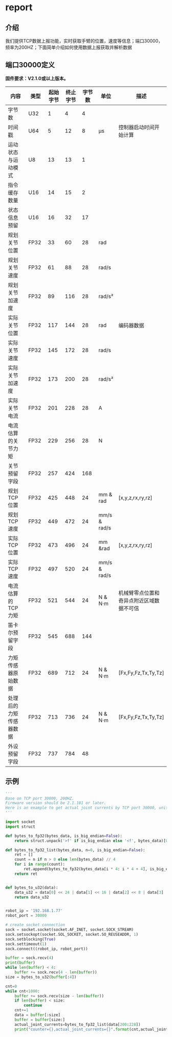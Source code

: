 # report

## 介绍

我们提供TCP数据上报功能，实时获取手臂的位置，速度等信息；端口30000，频率为200HZ；下面简单介绍如何使用数据上报获取并解析数据



## 端口30000定义

**固件要求：V2.1.0或以上版本。**

<table><thead><tr><th width="204">内容</th><th width="90">类型</th><th width="99">起始字节</th><th width="96">终止字节</th><th width="85">字节数</th><th>单位</th><th>描述</th></tr></thead><tbody><tr><td>字节数</td><td>U32</td><td>1</td><td>4</td><td>4</td><td></td><td></td></tr><tr><td>时间戳</td><td>U64</td><td>5</td><td>12</td><td>8</td><td>μs</td><td>控制器启动时间开始计算</td></tr><tr><td>运动状态与运动模式</td><td>U8</td><td>13</td><td>13</td><td>1</td><td></td><td></td></tr><tr><td>指令缓存数量</td><td>U16</td><td>14</td><td>15</td><td>2</td><td></td><td></td></tr><tr><td>状态信息预留</td><td>U16</td><td>16</td><td>32</td><td>17</td><td></td><td></td></tr><tr><td>规划关节位置</td><td>FP32</td><td>33</td><td>60</td><td>28</td><td>rad</td><td></td></tr><tr><td>规划关节速度</td><td>FP32</td><td>61</td><td>88</td><td>28</td><td>rad/s</td><td></td></tr><tr><td>规划关节加速度</td><td>FP32</td><td>89</td><td>116</td><td>28</td><td>rad/s²</td><td></td></tr><tr><td>实际关节位置</td><td>FP32</td><td>117</td><td>144</td><td>28</td><td>rad</td><td>编码器数据</td></tr><tr><td>实际关节速度</td><td>FP32</td><td>145</td><td>172</td><td>28</td><td>rad/s</td><td></td></tr><tr><td>实际关节加速度</td><td>FP32</td><td>173</td><td>200</td><td>28</td><td>rad/s²</td><td></td></tr><tr><td>实际关节电流</td><td>FP32</td><td>201</td><td>228</td><td>28</td><td>A</td><td></td></tr><tr><td>电流估算的关节力矩</td><td>FP32</td><td>229</td><td>256</td><td>28</td><td>N</td><td></td></tr><tr><td>关节预留字段</td><td>FP32</td><td>257</td><td>424</td><td>168</td><td></td><td></td></tr><tr><td>规划TCP位置</td><td>FP32</td><td>425</td><td>448</td><td>24</td><td>mm &#x26; rad</td><td>[x,y,z,rx,ry,rz]</td></tr><tr><td>规划TCP速度</td><td>FP32</td><td>449</td><td>472</td><td>24</td><td>mm/s &#x26; rad/s</td><td></td></tr><tr><td>实际TCP位置</td><td>FP32</td><td>473</td><td>496</td><td>24</td><td>mm &#x26;rad</td><td>[x,y,z,rx,ry,rz]</td></tr><tr><td>实际TCP速度</td><td>FP32</td><td>497</td><td>520</td><td>24</td><td>mm/s &#x26; rad/s</td><td></td></tr><tr><td>电流估算的TCP力矩</td><td>FP32</td><td>521</td><td>544</td><td>24</td><td>N &#x26; N·m</td><td>机械臂零点位置和奇异点附近区域数据不可信</td></tr><tr><td>笛卡尔预留字段</td><td>FP32</td><td>545</td><td>688</td><td>144</td><td></td><td></td></tr><tr><td>力矩传感器原始数据</td><td>FP32</td><td>689</td><td>712</td><td>24</td><td>N &#x26; N·m</td><td>[Fx,Fy,Fz,Tx,Ty,Tz]</td></tr><tr><td>处理后的力矩传感器数据</td><td>FP32</td><td>713</td><td>736</td><td>24</td><td>N &#x26; N·m</td><td>[Fx,Fy,Fz,Tx,Ty,Tz]</td></tr><tr><td>外设预留字段</td><td>FP32</td><td>737</td><td>784</td><td>48</td><td></td><td></td></tr></tbody></table>



## 示例

```python
'''
Base on TCP port 30000, 200HZ.
Firmware version should be 2.1.101 or later.
Here is an example to get actual joint currents by TCP port 30000, unit: Ampere.
'''

import socket
import struct

def bytes_to_fp32(bytes_data, is_big_endian=False):
    return struct.unpack('>f' if is_big_endian else '<f', bytes_data)[0]

def bytes_to_fp32_list(bytes_data, n=0, is_big_endian=False):
    ret = []
    count = n if n > 0 else len(bytes_data) // 4
    for i in range(count):
        ret.append(bytes_to_fp32(bytes_data[i * 4: i * 4 + 4], is_big_endian))
    return ret


def bytes_to_u32(data):
    data_u32 = data[0] << 24 | data[1] << 16 | data[2] << 8 | data[3]
    return data_u32


robot_ip = '192.168.1.77'
robot_port = 30000

# create socket connection
sock = socket.socket(socket.AF_INET, socket.SOCK_STREAM)
sock.setsockopt(socket.SOL_SOCKET, socket.SO_REUSEADDR, 1)
sock.setblocking(True)
sock.settimeout(1)
sock.connect((robot_ip, robot_port))

buffer = sock.recv(4)
print(buffer)
while len(buffer) < 4:
    buffer += sock.recv(4 - len(buffer))
size = bytes_to_u32(buffer[:4])

cnt=0
while cnt<1000:
    buffer += sock.recv(size - len(buffer))
    if len(buffer) < size:
        continue
    cnt+=1
    data = buffer[:size]
    buffer = buffer[size:]
    actual_joint_currents=bytes_to_fp32_list(data[200:228])
    print("counter={},actual_joint_currents={}".format(cnt,actual_joint_currents))
```







